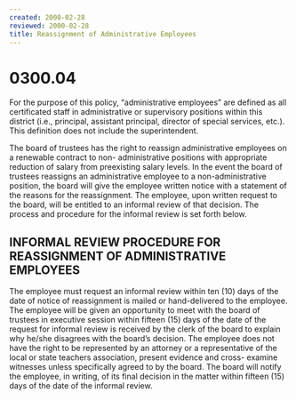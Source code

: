 ```yaml
---
created: 2000-02-28
reviewed: 2000-02-28
title: Reassignment of Administrative Employees
---
```


# 0300.04 

For the purpose of this policy, “administrative employees” are defined as all certificated staff in administrative or supervisory positions within this district (i.e., principal, assistant principal, director of special services, etc.). This definition does not include the superintendent.

The board of trustees has the right to reassign administrative employees on a renewable contract to non- administrative positions with appropriate reduction of salary from preexisting salary levels. In the event the board of trustees reassigns an administrative employee to a non-administrative position, the board will give the employee written notice with a statement of the reasons for the reassignment. The employee, upon written request to the board, will be entitled to an informal review of that decision. The process and procedure for the informal review is set forth below.

## INFORMAL REVIEW PROCEDURE FOR REASSIGNMENT OF ADMINISTRATIVE EMPLOYEES

The employee must request an informal review within ten (10) days of the date of notice of reassignment is mailed or hand-delivered to the employee. The employee will be given an opportunity to meet with the board of trustees in executive session within fifteen (15) days of the date of the request for informal review is received by the clerk of the board to explain why he/she disagrees with the board’s decision. The employee does not have the right to be represented by an attorney or a representative of the local or state teachers association, present evidence and cross- examine witnesses unless specifically agreed to by the board. The board will notify the employee, in writing, of its final decision in the matter within fifteen (15) days of the date of the informal review.
